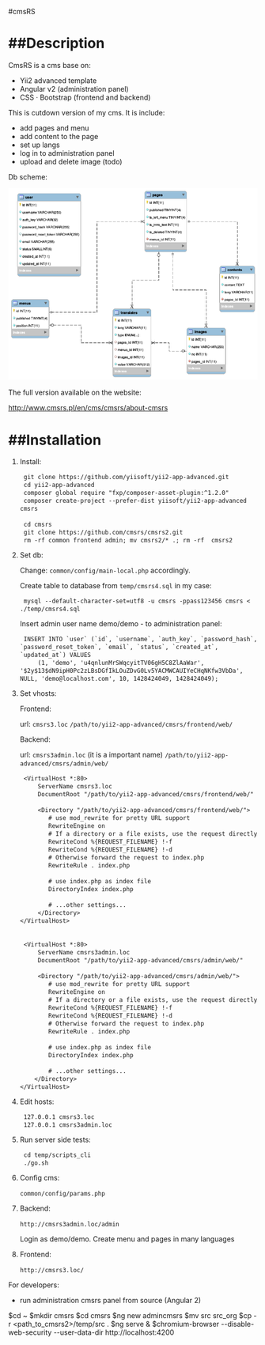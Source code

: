 #cmsRS

##Description
===========

CmsRS is a cms base on: 
* Yii2 advanced template 
* Angular v2 (administration panel)
* CSS · Bootstrap (frontend and backend)

This is cutdown version of my cms.
It is include:
* add pages and menu
* add content to the page
* set up langs
* log in to administration panel
* upload and delete image (todo)

Db scheme:

<img src="https://github.com/cmsrs/cmsrs/blob/master/temp/schema_cmsrs.png" alt="Db scheme" />


The full version available on the website:

http://www.cmsrs.pl/en/cms/cmsrs/about-cmsrs


##Installation
============

1. Install:

		git clone https://github.com/yiisoft/yii2-app-advanced.git
		cd yii2-app-advanced
		composer global require "fxp/composer-asset-plugin:^1.2.0"
		composer create-project --prefer-dist yiisoft/yii2-app-advanced cmsrs
		
		cd cmsrs
		git clone https://github.com/cmsrs/cmsrs2.git
		rm -rf common frontend admin; mv cmsrs2/* .; rm -rf  cmsrs2


2. Set db:

	Change: `common/config/main-local.php` accordingly.
	
	Create table to database from `temp/cmsrs4.sql` in my case:
	
		mysql --default-character-set=utf8 -u cmsrs -ppass123456 cmsrs < ./temp/cmsrs4.sql 
	
	Insert admin user name demo/demo - to administration panel:
	

		INSERT INTO `user` (`id`, `username`, `auth_key`, `password_hash`, `password_reset_token`, `email`, `status`, `created_at`, `updated_at`) VALUES
    		(1, 'demo', 'u4qnlunMrSWqcyitTV06gH5C8ZlAaWar', '$2y$13$dN9ipH0Pc2zLBsDGfIkLOuZDvG0Lv5YACMWCAUIYeCHqNKfw3VbDa', NULL, 'demo@localhost.com', 10, 1428424049, 1428424049);


3. Set vhosts:
	
	Frontend:

	 url: `cmsrs3.loc` 
	 `/path/to/yii2-app-advanced/cmsrs/frontend/web/`
	
	Backend:

	 url:  `cmsrs3admin.loc` (it is a important name)
	 `/path/to/yii2-app-advanced/cmsrs/admin/web/`


		<VirtualHost *:80>
			ServerName cmsrs3.loc
			DocumentRoot "/path/to/yii2-app-advanced/cmsrs/frontend/web/"
			
			<Directory "/path/to/yii2-app-advanced/cmsrs/frontend/web/">
               # use mod_rewrite for pretty URL support
               RewriteEngine on
               # If a directory or a file exists, use the request directly
               RewriteCond %{REQUEST_FILENAME} !-f
               RewriteCond %{REQUEST_FILENAME} !-d
               # Otherwise forward the request to index.php
               RewriteRule . index.php

               # use index.php as index file
               DirectoryIndex index.php

               # ...other settings...
			</Directory>
       </VirtualHost>


		<VirtualHost *:80>
			ServerName cmsrs3admin.loc  
			DocumentRoot "/path/to/yii2-app-advanced/cmsrs/admin/web/"
			
			<Directory "/path/to/yii2-app-advanced/cmsrs/admin/web/">
               # use mod_rewrite for pretty URL support
               RewriteEngine on
               # If a directory or a file exists, use the request directly
               RewriteCond %{REQUEST_FILENAME} !-f
               RewriteCond %{REQUEST_FILENAME} !-d
               # Otherwise forward the request to index.php
               RewriteRule . index.php

               # use index.php as index file
               DirectoryIndex index.php

               # ...other settings...
           </Directory>
       </VirtualHost>

4. Edit hosts:

		127.0.0.1 cmsrs3.loc
		127.0.0.1 cmsrs3admin.loc

5. Run server side tests:

		cd temp/scripts_cli
		./go.sh

6. Config cms:

	`common/config/params.php`


7. Backend:

	`http://cmsrs3admin.loc/admin`

	Login as demo/demo. Create menu and pages in many languages


8. Frontend:

	`http://cmsrs3.loc/`


For developers:

- run administration cmsrs panel from source (Angular 2)

$cd ~
$mkdir cmsrs 
$cd cmsrs
$ng new admincmsrs
$mv src src_org
$cp -r  <path_to_cmsrs2>/temp/src .
$ng serve &
$chromium-browser --disable-web-security --user-data-dir  http://localhost:4200
